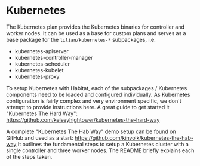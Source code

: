 # Kubernetes

The Kubernetes plan provides the Kubernetes binaries for controller and worker
nodes. It can be used as a base for custom plans and serves as a base package
for the `lilian/kubernetes-*` subpackages, i.e.

* kubernetes-apiserver
* kubernetes-controller-manager
* kubernetes-scheduler
* kubernetes-kubelet
* kubernetes-proxy

To setup Kubernetes with Habitat, each of the subpackages / Kubernetes
components need to be loaded and configured individually. As Kubernetes
configuration is fairly complex and very environment specific, we don't attempt
to provide instructions here. A great guide to get started it "Kubernetes
The Hard Way": https://github.com/kelseyhightower/kubernetes-the-hard-way

A complete "Kubernetes The Hab Way" demo setup can be found on GitHub and used
as a start: https://github.com/kinvolk/kubernetes-the-hab-way It outlines the
fundamental steps to setup a Kubernetes cluster with a single controller and
three worker nodes. The README briefly explains each of the steps taken.
